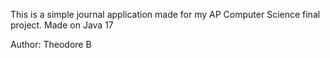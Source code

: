 This is a simple journal application made for my AP Computer Science final project.
Made on Java 17

Author: Theodore B